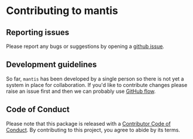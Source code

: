 # Contributing to mantis

## Reporting issues

Please report any bugs or suggestions by opening a [github issue](https://github.com/phuongquan/mantis/issues).


## Development guidelines

So far, `mantis` has been developed by a single person so there is not yet a system in place for collaboration.
If you'd like to contribute changes please raise an issue first and then we can probably use [GitHub flow](https://guides.github.com/introduction/flow/).


## Code of Conduct

Please note that this package is released with a [Contributor Code of Conduct](https://ropensci.org/code-of-conduct/). 
By contributing to this project, you agree to abide by its terms.
